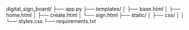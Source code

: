 digital_sign_board/
├── app.py
├── templates/
│   ├── base.html
│   ├── home.html
│   ├── create.html
│   └── sign.html
├── static/
│   ├── css/
│   │   └── styles.css
└── requirements.txt


